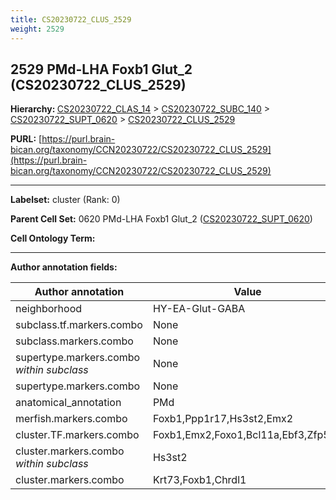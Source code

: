 ```yaml
---
title: CS20230722_CLUS_2529
weight: 2529
---
```

## 2529 PMd-LHA Foxb1 Glut_2 (CS20230722_CLUS_2529)
<b>Hierarchy: </b>
[CS20230722_CLAS_14](../CS20230722_CLAS_14) >
[CS20230722_SUBC_140](../CS20230722_SUBC_140) >
[CS20230722_SUPT_0620](../CS20230722_SUPT_0620) >
[CS20230722_CLUS_2529](../CS20230722_CLUS_2529)

**PURL:** [https://purl.brain-bican.org/taxonomy/CCN20230722/CS20230722_CLUS_2529](https://purl.brain-bican.org/taxonomy/CCN20230722/CS20230722_CLUS_2529)

---


**Labelset:** cluster (Rank: 0)

**Parent Cell Set:** 0620 PMd-LHA Foxb1 Glut_2 ([CS20230722_SUPT_0620](../CS20230722_SUPT_0620))



**Cell Ontology Term:** 

[MARKER GENES.]: #


---

[TRANSFERRED ANNOTATIONS.]: #


[AUTHOR ANNOTATION FIELDS.]: #


**Author annotation fields:**

| Author annotation | Value |
|-------------------|-------|
|neighborhood|HY-EA-Glut-GABA|
|subclass.tf.markers.combo|None|
|subclass.markers.combo|None|
|supertype.markers.combo _within subclass_|None|
|supertype.markers.combo|None|
|anatomical_annotation|PMd|
|merfish.markers.combo|Foxb1,Ppp1r17,Hs3st2,Emx2|
|cluster.TF.markers.combo|Foxb1,Emx2,Foxo1,Bcl11a,Ebf3,Zfp521|
|cluster.markers.combo _within subclass_|Hs3st2|
|cluster.markers.combo|Krt73,Foxb1,Chrdl1|

